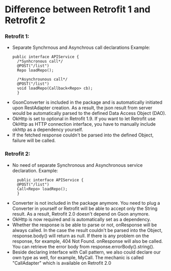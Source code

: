 # Difference between Retrofit 1 and Retrofit 2 

### Retrofit 1:
- Separate Synchrnous and Asynchrous call declarations
  Example: 
  ```
  public interface APIService {
    /*Synhcronous call*/
    @POST("/list")
    Repo loadRepo();
    
    /*Asynchrounous call*/
    @POST("/list")
    void loadRepo(Callback<Repo> cb);
    }
    ```
- GsonConverter is included in the package and is automatically initiated upon RestAdapter creation. As a result, the json result from server would be automatically parsed to the defined Data Access Object (DAO).
- OkHttp is set to optional in Retrofit 1.9. If you want to let Retrofit use OkHttp as HTTP connection interface, you have to manually include okhttp as a dependency yourself.
- If the fetched response couldn't be parsed into the defined Object, failure will be called.

### Retrofit 2:
- No need of separate Synchronous and Asynchronous service declaration.
  Example:
  ```
    public interface APIService {
    @POST("/list")
    Call<Repo> loadRepo();
    }
  ```
- Converter is not included in the package anymore. You need to plug a Converter in yourself or Retrofit will be able to accept only the String result. As a result, Retrofit 2.0 doesn't depend on Gson anymore.
- OkHttp is now required and is automatically set as a dependency.
- Whether the response is be able to parse or not, onResponse will be always called. In the case the result couldn't be parsed into the Object, response.body() will return as null. If there is any problem on the response, for example, 404 Not Found. onResponse will also be called. You can retrieve the error body from response.errorBody().string().
- Beside declaring interface with Call<T> pattern, we also could declare our own type as well, for example, MyCall<T>. The mechanic is called "CallAdapter" which is available on Retrofit 2.0